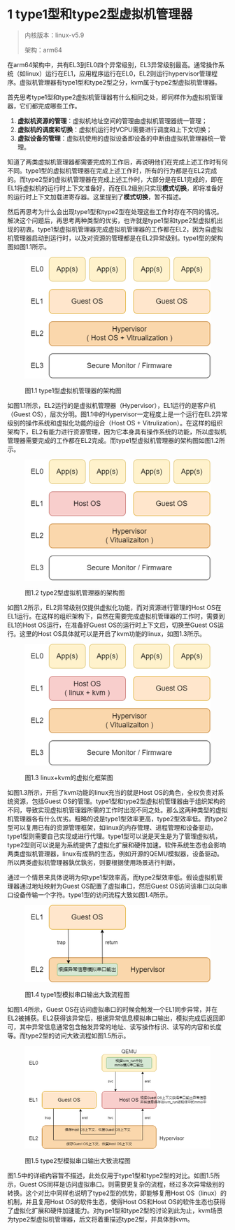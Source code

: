 # 1 type1型和type2型虚拟机管理器





> 内核版本：linux-v5.9
>
> 架构：arm64

在arm64架构中，共有EL3到EL0四个异常级别，EL3异常级别最高。通常操作系统（如linux）运行在EL1，应用程序运行在EL0，EL2则运行hypervisor管理程序。虚拟机管理器有type1型和type2型之分，kvm属于type2型虚拟机管理器。

首先思考type1型和type2虚拟机管理器有什么相同之处，即同样作为虚拟机管理器，它们都完成哪些工作。

1. **虚拟机资源的管理**：虚拟机地址空间的管理由虚拟机管理器统一管理；
2. **虚拟机的调度和切换**：虚拟机运行时VCPU需要进行调度和上下文切换；
3. **虚拟设备的管理**：虚拟机使用的虚拟设备即设备的中断由虚拟机管理器统一管理。

知道了两类虚拟机管理器都需要完成的工作后，再说明他们在完成上述工作时有何不同。type1型的虚拟机管理器在完成上述工作时，所有的行为都是在EL2完成的。而type2型的虚拟机管理器在完成上述工作时，大部分是在EL1完成的，即在EL1将虚拟机的运行时上下文准备好，而在EL2级别只实现**模式切换**，即将准备好的运行时上下文加载进寄存器。这里提到了**模式切换**，暂不描述。

然后再思考为什么会出现type1型和type2型在处理这些工作时存在不同的情况。解决这个问题后，再思考两种类型的优劣，也许就是type1型和type2型虚拟机出现的初衷。type1型虚拟机管理器完成虚拟机管理器的工作都在EL2，因为自虚拟机管理器启动到运行时，以及对资源的管理都是在EL2异常级别。type1型的架构图如图1.1所示。

<figure><img src=".gitbook/assets/Non-SecureState-Virtualization.drawio.png" alt=""><figcaption><p>​图1.1 type1型虚拟机管理器的架构图​</p></figcaption></figure>

如图1.1所示，EL2运行的是虚拟机管理器（Hypervisor），EL1运行的是客户机（Guest OS），层次分明。图1.1中的Hypervisor一定程度上是一个运行在EL2异常级别的操作系统和虚拟化功能的组合（Host OS + Vitrulization）。在这样的组织架构下，EL2有能力进行资源管理，因为它本身具有操作系统的功能，所以虚拟机管理器需要完成的工作都在EL2完成。而type1型虚拟机管理器的架构图如图1.2所示。

<figure><img src=".gitbook/assets/type2型虚拟机管理框架图.drawio.png" alt=""><figcaption><p>​图1.2 type2型虚拟机管理器的架构图</p></figcaption></figure>

如图1.2所示，EL2异常级别仅提供虚拟化功能，而对资源进行管理的Host OS在EL1运行。在这样的组织架构下，自然在需要完成虚拟机管理器的工作时，需要到EL1的Host OS运行，在准备好Guest OS的运行时上下文后，切换至Guest OS运行。这里的Host OS具体就可以是开启了kvm功能的linux，如图1.3所示。

<figure><img src=".gitbook/assets/开启linux+kvm的虚拟化框架图.drawio.png" alt=""><figcaption><p>图1.3 linux+kvm的虚拟化框架图</p></figcaption></figure>

如图1.3所示，开启了kvm功能的linux充当的就是Host OS的角色，全权负责对系统资源，包括Guest OS的管理。type1型和type2型虚拟机管理器由于组织架构的不同，导致实现虚拟机管理器所需的工作时出现不同之处。那么这两种类型的虚拟机管理器各有什么优劣。粗略的说是type1型效率更高，type2型效率低。而type2型可以复用已有的资源管理框架，如linux的内存管理、进程管理和设备驱动，type1型则需要自己实现或进行代理。type1型可以说是天生是为了管理虚拟机，type2型则可以说是为系统提供了虚拟化扩展和硬件加速。软件系统生态也会影响两类虚拟机管理器，linux有成熟的生态，例如开源的QEMU模拟器，设备驱动。所以两类虚拟机管理器孰优孰劣，则要根据使用场景进行判断。

通过一个情景来具体说明为何type1型效率高，而type2型效率低。假设虚拟机管理器通过地址映射为Guest OS配置了虚拟串口，然后Guest OS访问该串口以向串口设备传输一个字符。type1型的访问流程大致如图1.4所示。

<figure><img src=".gitbook/assets/type1型模拟串口输出大致流程图.drawio.png" alt=""><figcaption><p>图1.4 type1型模拟串口输出大致流程图</p></figcaption></figure>

如图1.4所示，Guest OS在访问虚拟串口的时候会触发一个EL1同步异常，并在EL2被捕获。EL2获得该异常后，根据异常信息模拟串口输出，模拟完成后返回即可，其中异常信息通常包含触发异常的地址、读写操作标识、读写的内容和长度等。而type2型的访问大致流程如图1.5所示。

<figure><img src=".gitbook/assets/type2模式串口输出大致流程图.drawio.png" alt=""><figcaption><p>​图1.5 type2型模拟串口输出大致流程图</p></figcaption></figure>

图1.5中的详细内容暂不描述，此处仅用于type1型和type2型的对比。如图1.5所示，Guest OS同样是访问虚拟串口。则需要更复杂的流程，经过多次异常级别的转换。这个对比中同样也说明了type2型的优势，即能够复用Host OS（linux）的机制，并且复用Host OS的软件生态，使得Host OS和Host OS的软件生态也获得了虚拟化扩展和硬件加速能力。对type1型和type2型的讨论到此为止，kvm场景为type2型虚拟机管理器，后文将着重描述type2型，并具体到kvm。

